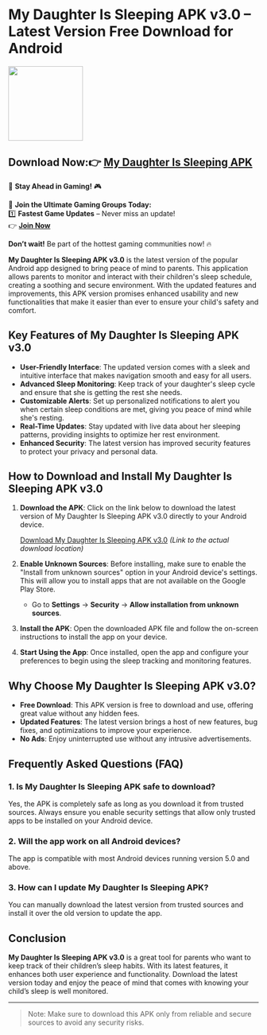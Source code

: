 # My Daughter Is Sleeping APK v3.0 – Latest Version Free Download for Android


<img src="https://github.com/user-attachments/assets/33383f9b-3ea5-4523-a084-202e4851bcac" width="150" />

## Download Now:👉 [My Daughter Is Sleeping APK](https://apkbros.com/my-daughter-is-sleeping-apk-v3-0-latest-version-free-for-android/) 
🚀 **Stay Ahead in Gaming!** 🎮

📢 **Join the Ultimate Gaming Groups Today:**  
1️⃣ **Fastest Game Updates** – Never miss an update!  
👉 [**Join Now**](https://t.me/apkbros_official)

**Don’t wait!** Be part of the hottest gaming communities now! 🔥


**My Daughter Is Sleeping APK v3.0** is the latest version of the popular Android app designed to bring peace of mind to parents. This application allows parents to monitor and interact with their children's sleep schedule, creating a soothing and secure environment. With the updated features and improvements, this APK version promises enhanced usability and new functionalities that make it easier than ever to ensure your child's safety and comfort.

## Key Features of My Daughter Is Sleeping APK v3.0

- **User-Friendly Interface**: The updated version comes with a sleek and intuitive interface that makes navigation smooth and easy for all users.
- **Advanced Sleep Monitoring**: Keep track of your daughter's sleep cycle and ensure that she is getting the rest she needs.
- **Customizable Alerts**: Set up personalized notifications to alert you when certain sleep conditions are met, giving you peace of mind while she's resting.
- **Real-Time Updates**: Stay updated with live data about her sleeping patterns, providing insights to optimize her rest environment.
- **Enhanced Security**: The latest version has improved security features to protect your privacy and personal data.

## How to Download and Install My Daughter Is Sleeping APK v3.0

1. **Download the APK**: Click on the link below to download the latest version of My Daughter Is Sleeping APK v3.0 directly to your Android device.

   [Download My Daughter Is Sleeping APK v3.0](https://apkbros.com/my-daughter-is-sleeping-apk-v3-0-latest-version-free-for-android/)  *(Link to the actual download location)*

2. **Enable Unknown Sources**: Before installing, make sure to enable the "Install from unknown sources" option in your Android device's settings. This will allow you to install apps that are not available on the Google Play Store.
   - Go to **Settings** → **Security** → **Allow installation from unknown sources**.

3. **Install the APK**: Open the downloaded APK file and follow the on-screen instructions to install the app on your device.

4. **Start Using the App**: Once installed, open the app and configure your preferences to begin using the sleep tracking and monitoring features.

## Why Choose My Daughter Is Sleeping APK v3.0?

- **Free Download**: This APK version is free to download and use, offering great value without any hidden fees.
- **Updated Features**: The latest version brings a host of new features, bug fixes, and optimizations to improve your experience.
- **No Ads**: Enjoy uninterrupted use without any intrusive advertisements.

## Frequently Asked Questions (FAQ)

### 1. Is My Daughter Is Sleeping APK safe to download?

Yes, the APK is completely safe as long as you download it from trusted sources. Always ensure you enable security settings that allow only trusted apps to be installed on your Android device.

### 2. Will the app work on all Android devices?

The app is compatible with most Android devices running version 5.0 and above.

### 3. How can I update My Daughter Is Sleeping APK?

You can manually download the latest version from trusted sources and install it over the old version to update the app.

## Conclusion

**My Daughter Is Sleeping APK v3.0** is a great tool for parents who want to keep track of their children’s sleep habits. With its latest features, it enhances both user experience and functionality. Download the latest version today and enjoy the peace of mind that comes with knowing your child’s sleep is well monitored.

---

> Note: Make sure to download this APK only from reliable and secure sources to avoid any security risks.


